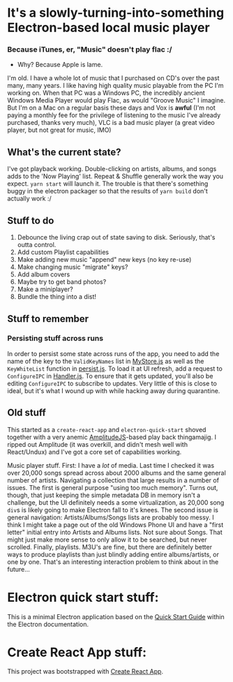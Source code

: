 # It's a slowly-turning-into-something Electron-based local music player
### Because iTunes, er, "Music" doesn't play flac :/
* Why? Because Apple is lame.

I'm old. I have a whole lot of music that I purchased on CD's over the past
many, many years. I like having high quality music playable from the PC I'm
working on. When that PC was a Windows PC, the incredibly ancient Windows Media
Player would play Flac, as would "Groove Music" I imagine. But I'm on a Mac on
a regular basis these days and Vox is **awful** (I'm not paying a monthly fee
for the privilege of listening to the music I've already purchased, thanks very
much), VLC is a bad music player (a great video player, but not great for
music, IMO)

## What's the current state?

I've got playback working. Double-clicking on artists, albums, and songs adds to the 'Now Playing' list. Repeat & Shuffle generally work the way you expect. `yarn start` will launch it. The trouble is that there's something buggy in the electron packager so that the results of `yarn build` don't actually work :/

## Stuff to do

1. Debounce the living crap out of state saving to disk. Seriously, that's outta control.
2. Add custom Playlist capabilities
3. Make adding new music "append" new keys (no key re-use)
4. Make changing music "migrate" keys?
5. Add album covers
6. Maybe try to get band photos?
7. Make a miniplayer?
8. Bundle the thing into a dist!

## Stuff to remember

### Persisting stuff across runs

In order to persist some state across runs of the app, you need to add the name
of the key to the `ValidKeyNames` list in
[MyStore.js](https://github.com/kevinfrei/music/blob/master/src/MyStore.js) as
well as the `KeyWhiteList` function in
[persist.js](https://github.com/kevinfrei/music/blob/master/static/persist.js).
To load it at UI refresh, add a request to `ConfigureIPC` in
[Handler.js](https://github.com/kevinfrei/music/blob/master/src/Handler.js). To
ensure that it gets updated, you'll also be editing `ConfigureIPC` to subscribe
to updates. Very little of this is close to ideal, but it's what I wound up
with while hacking away during quarantine.

## Old stuff

This started as a `create-react-app` and `electron-quick-start` shoved together with a very anemic
[AmplitudeJS](https://521dimensions.com/open-source/amplitudejs/)-based play
back thingamajig. I ripped out Amplitude (it was overkill, and didn't mesh well with React/Undux) and I've got a core set of capabilities working.

Music player stuff. First: I have a *lot* of media. Last time I checked it was
over 20,000 songs spread across about 2000 albums and the same general number
of artists. Navigating a collection that large results in a number of issues.
The first is general purpose "using too much memory". Turns out, though, that
just keeping the simple metadata DB in memory isn't a challenge, but the UI
definitely needs a some virtualization, as 20,000 song `div`s is likely going
to make Electron fall to it's knees. The second issue is general navigation:
Artists/Albums/Songs lists are probably too messy. I think I might take a page
out of the old Windows Phone UI and have a "first letter" initial entry into
Artists and Albums lists. Not sure about Songs. That might just make more sense
to only allow it to be searched, but never scrolled. Finally, playlists. M3U's
are fine, but there are definitely better ways to produce playlists than just
blindly adding entire albums/artists, or one by one. That's an interesting
interaction problem to think about in the future...

# Electron quick start stuff:

This is a minimal Electron application based on the [Quick Start
Guide](https://electronjs.org/docs/tutorial/quick-start) within the Electron
documentation.


# Create React App stuff:

This project was bootstrapped with [Create React
App](https://github.com/facebook/create-react-app).

